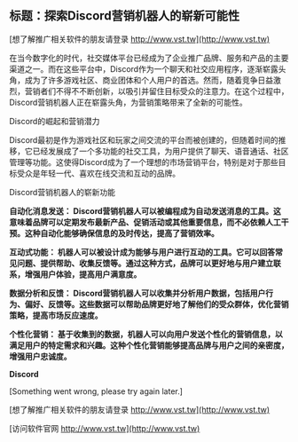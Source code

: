 ## **标题：探索Discord营销机器人的崭新可能性**

[想了解推广相关软件的朋友请登录 http://www.vst.tw](http://www.vst.tw)

在当今数字化的时代，社交媒体平台已经成为了企业推广品牌、服务和产品的主要渠道之一。而在这些平台中，Discord作为一个聊天和社交应用程序，逐渐崭露头角，成为了许多游戏社区、商业团体和个人用户的首选。然而，随着竞争日益激烈，营销者们不得不不断创新，以吸引并留住目标受众的注意力。在这个过程中，Discord营销机器人正在崭露头角，为营销策略带来了全新的可能性。

Discord的崛起和营销潜力

Discord最初是作为游戏社区和玩家之间交流的平台而被创建的，但随着时间的推移，它已经发展成了一个多功能的社交工具，为用户提供了聊天、语音通话、社区管理等功能。这使得Discord成为了一个理想的市场营销平台，特别是对于那些目标受众是年轻一代、喜欢在线交流和互动的品牌。

Discord营销机器人的崭新功能

**自动化消息发送： Discord营销机器人可以被编程成为自动发送消息的工具。这意味着品牌可以定期发布最新产品、促销活动或其他重要信息，而不必依赖人工干预。这种自动化能够确保信息的及时传达，提高了营销效率。**

**互动式功能： 机器人可以被设计成为能够与用户进行互动的工具。它可以回答常见问题、提供帮助、收集反馈等。通过这种方式，品牌可以更好地与用户建立联系，增强用户体验，提高用户满意度。**

**数据分析和反馈： Discord营销机器人可以收集并分析用户数据，包括用户行为、偏好、反馈等。这些数据可以帮助品牌更好地了解他们的受众群体，优化营销策略，提高市场反应速度。**

**个性化营销： 基于收集到的数据，机器人可以向用户发送个性化的营销信息，以满足用户的特定需求和兴趣。这种个性化营销能够提高品牌与用户之间的亲密度，增强用户忠诚度。**

**Discord**

[Something went wrong, please try again later.]

[想了解推广相关软件的朋友请登录 http://www.vst.tw](http://www.vst.tw)


[访问软件官网 http://www.vst.tw](http://www.vst.tw)
